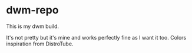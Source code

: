 # dwm-repo
This is my dwm build.

It's not pretty but it's mine and works perfectly fine as I want it too. Colors inspiration from DistroTube.
